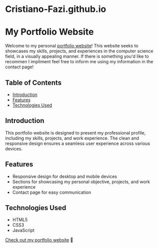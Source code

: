 # Cristiano-Fazi.github.io

# My Portfolio Website

Welcome to my personal [portfolio website](https://www.your-portfolio-website.com)! This website  seeks to showcases my skills, projects, and experiences in the computer science field, in a visually appealing manner. If there is something you'd like to recommen I impliment feel free to inform me using my information in the contact page!

## Table of Contents
- [Introduction](#introduction)
- [Features](#features)
- [Technologies Used](#technologies-used)
  
## Introduction

This portfolio website is designed to present my professional profile, including my skills, projects, and work experience. The clean and responsive design ensures a seamless user experience across various devices.

## Features

- Responsive design for desktop and mobile devices
- Sections for showcasing my personal objective, projects, and work experience
- Contact page for easy communication

## Technologies Used

- HTML5
- CSS3
- JavaScript

[Check out my portfolio website](https://www.your-portfolio-website.com) 👀

